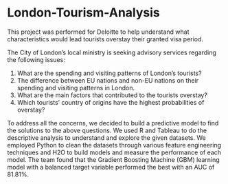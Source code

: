 # London-Tourism-Analysis
This project was performed for Deloitte to help understand what characteristics would lead tourists overstay their granted visa period.

The City of London’s local ministry is seeking advisory services regarding the following
issues:
1. What are the spending and visiting patterns of London’s tourists?
2. The difference between EU nations and non-EU nations on their spending and
visiting patterns in London.
3. What are the main factors that contributed to the tourists overstay?
4. Which tourists’ country of origins have the highest probabilities of overstay?

To address all the concerns, we decided to build a predictive model to find the solutions to
the above questions. We used R and Tableau to do the descriptive analysis to understand
and explore the given datasets. We employed Python to clean the datasets through various
feature engineering techniques and H2O to build models and measure the performance of
each model. The team found that the Gradient Boosting Machine (GBM) learning model
with a balanced target variable performed the best with an AUC of 81.81%.
